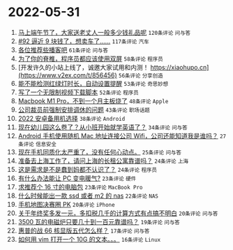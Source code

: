 # 2022-05-31

1. [马上端午节了，大家送老丈人一般多少钱礼品呢](https://www.v2ex.com/t/856362) `120条评论` `问与答`
1. [#92 逼近 9 块钱了，想卖车了……](https://www.v2ex.com/t/856405) `117条评论` `汽车`
1. [各位推荐些播客吧](https://www.v2ex.com/t/856357) `61条评论` `问与答`
1. [为了你的脊椎，程序员都应该使用双屏](https://www.v2ex.com/t/856383) `58条评论` `程序员`
1. [开发许久的小站上线了，诚邀大家试用和内测！ https://xiaohupo.cn](https://www.v2ex.com/t/856456) `56条评论` `分享创造`
1. [能不能检测红绿灯时长，自动设置提醒](https://www.v2ex.com/t/856361) `53条评论` `奇思妙想`
1. [写了一个无限制视频下载脚本](https://www.v2ex.com/t/856510) `52条评论` `程序员`
1. [Macbook M1 Pro，不到一个月主板烧了](https://www.v2ex.com/t/856404) `48条评论` `Apple`
1. [公司裁员前强制安排调休的问题](https://www.v2ex.com/t/856359) `43条评论` `职场话题`
1. [2022 安卓备用机选择](https://www.v2ex.com/t/856484) `38条评论` `Android`
1. [现在幼儿园这么卷了？从小班开始就学英语了？](https://www.v2ex.com/t/856432) `34条评论` `问与答`
1. [Android 手机使用随机 Mac 地址连接公司 Wifi，公司还能知道我是谁吗？](https://www.v2ex.com/t/856369) `27条评论` `信息安全`
1. [现在手机同质化太严重了，没有任何心动点。](https://www.v2ex.com/t/856487) `25条评论` `问与答`
1. [准备去上海工作了，请问上海的长租公寓靠谱吗？](https://www.v2ex.com/t/856519) `24条评论` `上海`
1. [这是需求是不是蠢到妈都不认识了？](https://www.v2ex.com/t/856457) `24条评论` `程序员`
1. [有什么办法能让 PC 变电暖气?](https://www.v2ex.com/t/856409) `23条评论` `硬件`
1. [求推荐个 16 寸的电脑包](https://www.v2ex.com/t/856358) `23条评论` `MacBook Pro`
1. [什么时候能出一款 ssd 或者 m2 的 nas](https://www.v2ex.com/t/856355) `22条评论` `NAS`
1. [手机地图决赛圈 PK](https://www.v2ex.com/t/856458) `20条评论` `iPhone`
1. [关于年终奖多发一元，多扣税几千的计算方式有点搞不明白](https://www.v2ex.com/t/856447) `20条评论` `问与答`
1. [3500 瓦的电磁炉只要几十到一百元靠谱吗？](https://www.v2ex.com/t/856372) `19条评论` `问与答`
1. [惠普的战 66 核显版五代怎么样？](https://www.v2ex.com/t/856371) `17条评论` `问与答`
1. [如何用 vim 打开一个 10G 的文本。。。](https://www.v2ex.com/t/856535) `16条评论` `Linux`
